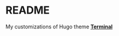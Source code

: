 # README
My customizations of Hugo theme [**Terminal**](https://github.com/panr/hugo-theme-terminal)